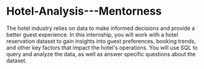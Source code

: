 # Hotel-Analysis---Mentorness

The hotel industry relies on data to make informed decisions and provide a better guest experience. In 
this internship, you will work with a hotel reservation dataset to gain insights into guest preferences, 
booking trends, and other key factors that impact the hotel's operations. You will use SQL to query and 
analyze the data, as well as answer specific questions about the dataset. 
